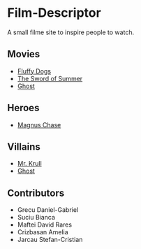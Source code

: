 # Film-Descriptor

A small filme site to inspire people to watch.

## Movies

- [Fluffy Dogs](movies/fluffy_dogs.md)
- [The Sword of Summer](movies/the_sword_of_summer.md)
- [Ghost](movies/ghost.md)

## Heroes

- [Magnus Chase](heroes/magnus_chase.md)
## Villains

- [Mr. Krull](villains/mr_krull.md)
- [Ghost](villains/ghost.md)

## Contributors

- Grecu Daniel-Gabriel
- Suciu Bianca
- Maftei David Rares
- Crizbasan Amelia
- Jarcau Stefan-Cristian

